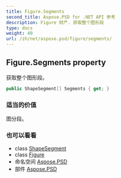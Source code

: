 ```yaml
---
title: Figure.Segments
second_title: Aspose.PSD for .NET API 参考
description: Figure 财产. 获取整个图形段
type: docs
weight: 40
url: /zh/net/aspose.psd/figure/segments/
---
```

## Figure.Segments property

获取整个图形段。

```csharp
public ShapeSegment[] Segments { get; }
```

### 适当的价值

图分段。

### 也可以看看

* class [ShapeSegment](../../shapesegment/)
* class [Figure](../)
* 命名空间 [Aspose.PSD](../../figure/)
* 部件 [Aspose.PSD](../../../)


